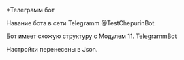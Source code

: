 ﻿*Телеграмм бот

Навание бота в сети Telegramm @TestChepurinBot.

Бот имеет схожую структуру с Модулем 11. TelegrammBot

Настройки перенесены в Json.